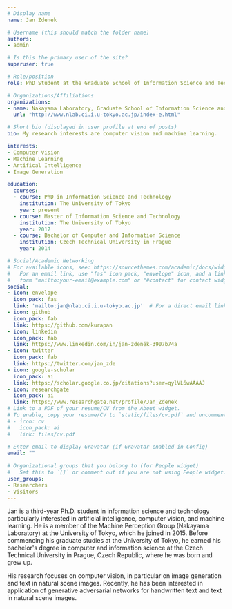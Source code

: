 ```yaml
---
# Display name
name: Jan Zdenek

# Username (this should match the folder name)
authors:
- admin

# Is this the primary user of the site?
superuser: true

# Role/position
role: PhD Student at the Graduate School of Information Science and Technology, the University of Tokyo

# Organizations/Affiliations
organizations:
- name: Nakayama Laboratory, Graduate School of Information Science and Technology, the University of Tokyo
  url: "http://www.nlab.ci.i.u-tokyo.ac.jp/index-e.html"

# Short bio (displayed in user profile at end of posts)
bio: My research interests are computer vision and machine learning.

interests:
- Computer Vision
- Machine Learning
- Artifical Intelligence
- Image Generation

education:
  courses:
  - course: PhD in Information Science and Technology
    institution: The University of Tokyo
    year: present
  - course: Master of Information Science and Technology
    institution: The University of Tokyo
    year: 2017
  - course: Bachelor of Computer and Information Science
    institution: Czech Technical University in Prague
    year: 2014

# Social/Academic Networking
# For available icons, see: https://sourcethemes.com/academic/docs/widgets/#icons
#   For an email link, use "fas" icon pack, "envelope" icon, and a link in the
#   form "mailto:your-email@example.com" or "#contact" for contact widget.
social:
- icon: envelope
  icon_pack: fas
  link: 'mailto:jan@nlab.ci.i.u-tokyo.ac.jp'  # For a direct email link, use "mailto:test@example.org".
- icon: github
  icon_pack: fab
  link: https://github.com/kurapan
- icon: linkedin
  icon_pack: fab
  link: https://www.linkedin.com/in/jan-zdeněk-3907b74a
- icon: twitter
  icon_pack: fab
  link: https://twitter.com/jan_zde
- icon: google-scholar
  icon_pack: ai
  link: https://scholar.google.co.jp/citations?user=qylVL6wAAAAJ
- icon: researchgate
  icon_pack: ai
  link: https://www.researchgate.net/profile/Jan_Zdenek
# Link to a PDF of your resume/CV from the About widget.
# To enable, copy your resume/CV to `static/files/cv.pdf` and uncomment the lines below.  
# - icon: cv
#   icon_pack: ai
#   link: files/cv.pdf

# Enter email to display Gravatar (if Gravatar enabled in Config)
email: ""
  
# Organizational groups that you belong to (for People widget)
#   Set this to `[]` or comment out if you are not using People widget.  
user_groups:
- Researchers
- Visitors
---
```



Jan is a third-year Ph.D. student in information science and technology particularly interested in artificial intelligence, computer vision, and machine learning. He is a member of the Machine Perception Group (Nakayama Laboratory) at the University of Tokyo, which he joined in 2015. Before commencing his graduate studies at the University of Tokyo, he earned his bachelor's degree in computer and information science at the Czech Technical University in Prague, Czech Republic, where he was born and grew up.

His research focuses on computer vision, in particular on image generation and text in natural scene images. Recently, he has been interested in application of generative adversarial networks for handwritten text and text in natural scene images.
